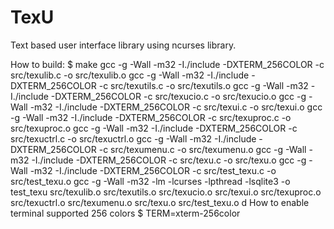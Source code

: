 # TexU
Text based user interface library using ncurses library.

How to build:
$ make
gcc -g -Wall -m32 -I./include -DXTERM_256COLOR -c src/texulib.c -o src/texulib.o
gcc -g -Wall -m32 -I./include -DXTERM_256COLOR -c src/texutils.c -o src/texutils.o
gcc -g -Wall -m32 -I./include -DXTERM_256COLOR -c src/texucio.c -o src/texucio.o
gcc -g -Wall -m32 -I./include -DXTERM_256COLOR -c src/texui.c -o src/texui.o
gcc -g -Wall -m32 -I./include -DXTERM_256COLOR -c src/texuproc.c -o src/texuproc.o
gcc -g -Wall -m32 -I./include -DXTERM_256COLOR -c src/texuctrl.c -o src/texuctrl.o
gcc -g -Wall -m32 -I./include -DXTERM_256COLOR -c src/texumenu.c -o src/texumenu.o
gcc -g -Wall -m32 -I./include -DXTERM_256COLOR -c src/texu.c -o src/texu.o
gcc -g -Wall -m32 -I./include -DXTERM_256COLOR -c src/test_texu.c -o src/test_texu.o
gcc -g -Wall -m32 -lm -lcurses -lpthread -lsqlite3 -o test_texu src/texulib.o src/texutils.o src/texucio.o src/texui.o src/texuproc.o src/texuctrl.o src/texumenu.o src/texu.o src/test_texu.o
d
How to enable terminal supported 256 colors
$ TERM=xterm-256color

